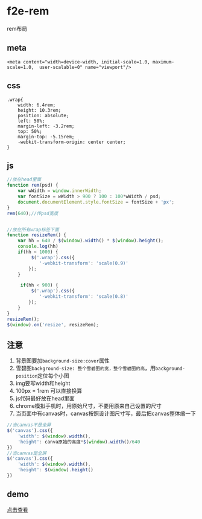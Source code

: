 # f2e-rem
rem布局
## meta ##
    <meta content="width=device-width, initial-scale=1.0, maximum-scale=1.0,  user-scalable=0" name="viewport"/>
## css ##
	.wrap{
		width: 6.4rem;
		height: 10.3rem;
		position: absolute;
		left: 50%;
		margin-left: -3.2rem;
		top: 50%;
		margin-top: -5.15rem;
		-webkit-transform-origin: center center; 
	}
    
	
## js ##
```javascript
//放在head里面
function rem(psd) {
	var wWidth = window.innerWidth;
	var fontSize = wWidth > 900 ? 100 : 100*wWidth / psd;
	document.documentElement.style.fontSize = fontSize + 'px';
}
rem(640);//传psd宽度


//放在所有wrap标签下面
function resizeRem() {
	var hh = 640 / $(window).width() * $(window).height();
    console.log(hh)
    if(hh < 1000) {
    	 $('.wrap').css({
	    	'-webkit-transform': 'scale(0.9)'
	    });
    }

     if(hh < 900) {
    	 $('.wrap').css({
	    	'-webkit-transform': 'scale(0.8)'
	    });
    }
}
resizeRem();
$(window).on('resize', resizeRem);
```

## 注意 ##


1. 背景图要加`background-size:cover`属性
2. 雪碧图`background-size: 整个雪碧图的宽，整个雪碧图的高`，用`background-position`定位每个小图
3. img要写width和height
4. 100px = 1rem 可以直接换算
5. js代码最好放在head里面
6. chrome模拟手机时，用原始尺寸，不要用原来自己设置的尺寸
7. 当页面中有canvas时，canvas按照设计图尺寸写，最后把canvas整体缩一下
	
```javascript
//当canvas不是全屏
$('canvas').css({
	'width': $(window).width(), 
	'height': canva原始的高度*$(window).width()/640
})
//当canvas是全屏
$('canvas').css({
	'width': $(window).width(), 
	'height': $(window).height()
})
```


## demo ##
[点击查看](http://test.go.163.com/go/2017/1009/rem/)
